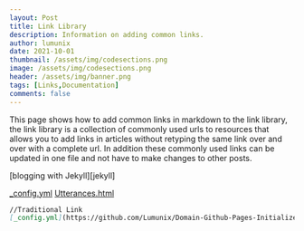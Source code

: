 ```yaml
---
layout: Post
title: Link Library
description: Information on adding common links.
author: lumunix
date: 2021-10-01
thumbnail: /assets/img/codesections.png
image: /assets/img/codesections.png
header: /assets/img/banner.png
tags: [Links,Documentation]
comments: false
---
```

This page shows how to add common links in markdown to the link library, the link library is a collection of commonly used urls to resources that allows you to add links in articles without retyping the same link over and over with a complete url. In addition these commonly used links can be updated in one file and not have to make changes to other posts.

[blogging with Jekyll][jekyll]

[_config.yml](https://github.com/Lumunix/Domain-Github-Pages-Initializer/blob/main/_config.yml)
  [Utterances.html](https://github.com/Lumunix/Domain/blob/main/_includes/Utterances.html)

```markdown
//Traditional Link
[_config.yml](https://github.com/Lumunix/Domain-Github-Pages-Initializer/blob/main/_config.yml

```
